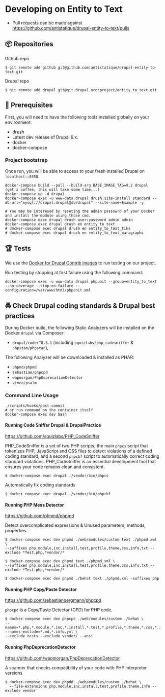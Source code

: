 # Developing on Entity to Text

* Pull requests can be made against
https://github.com/antistatique/drupal-entity-to-text/pulls

## 📦 Repositories

Github repo

  ```
  $ git remote add github git@github.com:antistatique/drupal-entity-to-text.git
  ```

Drupal repo

  ```
  $ git remote add drupal git@git.drupal.org:project/entity_to_text.git
  ```

## 🔧 Prerequisites

First, you will need to have the following tools installed
globally on your environment:

  * drush
  * Latest dev release of Drupal 9.x.
  * docker
  * docker-compose

### Project bootstrap

Once run, you will be able to access to your fresh installed Drupal on `localhost::8888`.

    docker-compose build --pull --build-arg BASE_IMAGE_TAG=9.2 drupal
    (get a coffee, this will take some time...)
    docker-compose up -d drupal
    docker-compose exec -u www-data drupal drush site-install standard --db-url="mysql://drupal:drupal@db/drupal" --site-name=Example -y

    # You may be interesed by reseting the admin passowrd of your Docker and install the module using those cmd.
    docker-compose exec drupal drush user:password admin admin
    docker-compose exec drupal drush en entity_to_text
    # docker-compose exec drupal drush en entity_to_text_tika
    # docker-compose exec drupal drush en entity_to_text_paragraphs

## 🏆 Tests

We use the [Docker for Drupal Contrib images](https://hub.docker.com/r/wengerk/drupal-for-contrib) to run testing on our project.

Run testing by stopping at first failure using the following command:

    docker-compose exec -u www-data drupal phpunit --group=entity_to_text --no-coverage --stop-on-failure --configuration=/var/www/html/phpunit.xml

## 🚔 Check Drupal coding standards & Drupal best practices

During Docker build, the following Static Analyzers will be installed on the Docker `drupal` via Composer:

- `drupal/coder^8.3.1`  (including `squizlabs/php_codesniffer` & `phpstan/phpstan`),

The following Analyzer will be downloaded & installed as PHAR:

- `phpmd/phpmd`
- `sebastian/phpcpd`
- `wapmorgan/PhpDeprecationDetector`
- `vimeo/psalm`

### Command Line Usage

    ./scripts/hooks/post-commit
    # or run command on the container itself
    docker-compose exec dev bash

#### Running Code Sniffer Drupal & DrupalPractice

https://github.com/squizlabs/PHP_CodeSniffer

PHP_CodeSniffer is a set of two PHP scripts; the main `phpcs` script that tokenizes PHP, JavaScript and CSS files to
detect violations of a defined coding standard, and a second `phpcbf` script to automatically correct coding standard
violations.
PHP_CodeSniffer is an essential development tool that ensures your code remains clean and consistent.

  ```
  $ docker-compose exec drupal ./vendor/bin/phpcs
  ```

Automatically fix coding standards

  ```
  $ docker-compose exec drupal ./vendor/bin/phpcbf
  ```

#### Running PHP Mess Detector

https://github.com/phpmd/phpmd

Detect overcomplicated expressions & Unused parameters, methods, properties.

  ```
  $ docker-compose exec dev phpmd ./web/modules/custom text ./phpmd.xml \
  --suffixes php,module,inc,install,test,profile,theme,css,info,txt --exclude *Test.php,*vendor/*
  ```

  ```
  $ docker-compose exec dev phpmd text ./phpmd.xml \
  --suffixes php,module,inc,install,test,profile,theme,css,info,txt --exclude *Test.php,*vendor/*
  ```

  ```
  $ docker-compose exec dev phpmd ./behat text ./phpmd.xml -suffixes php
  ```

#### Running PHP Copy/Paste Detector

https://github.com/sebastianbergmann/phpcpd

`phpcpd` is a Copy/Paste Detector (CPD) for PHP code.

  ```
  $ docker-compose exec dev phpcpd ./web/modules/custom ./behat \
--names=*.php,*.module,*.inc,*.install,*.test,*.profile,*.theme,*.css,*.info,*.txt --names-exclude=*.md,*.info.yml \
--exclude tests --exclude vendor/ --ansi
  ```

#### Running PhpDeprecationDetector

https://github.com/wapmorgan/PhpDeprecationDetector

A scanner that checks compatibility of your code with PHP interpreter versions.

  ```
  $ docker-compose exec dev phpdd ./web/modules/custom ./behat \
    --file-extensions php,module,inc,install,test,profile,theme,info --exclude vendor
  ```
